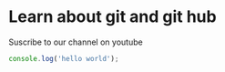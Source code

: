 # Learn about git and git hub

Suscribe to our channel on youtube

```javascript
console.log('hello world');
```